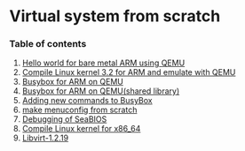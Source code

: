 # Virtual system from scratch
### Table of contents

1. [Hello world for bare metal ARM using QEMU][1]
2. [Compile Linux kernel 3.2 for ARM and emulate with QEMU][2]
3. [Busybox for ARM on QEMU][3]
4. [Busybox for ARM on QEMU(shared library)][4]
5. [Adding new commands to BusyBox][5]
6. [make menuconfig from scratch][6]
7. [Debugging of SeaBIOS][7]
8. [Compile Linux kernel for x86_64][8]
9. [Libvirt-1.2.19][9]

[1]: https://github.com/pplinlin2/vsfs/tree/master/hello
[2]: https://github.com/pplinlin2/vsfs/tree/master/kernel
[3]: https://github.com/pplinlin2/vsfs/tree/master/busybox
[4]: https://github.com/pplinlin2/vsfs/tree/master/busyboxShared
[5]: https://github.com/pplinlin2/vsfs/tree/master/newcmd
[6]: https://github.com/pplinlin2/vsfs/tree/master/menuconfig
[7]: https://github.com/pplinlin2/vsfs/tree/master/seabios
[8]: https://github.com/pplinlin2/vsfs/tree/master/busybox-x86
[9]: https://github.com/pplinlin2/vsfs/tree/master/libvirt
